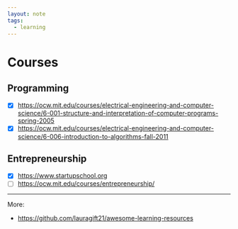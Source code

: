 ```yaml
---
layout: note
tags:
  - learning
---
```


# Courses

## Programming

- [x] https://ocw.mit.edu/courses/electrical-engineering-and-computer-science/6-001-structure-and-interpretation-of-computer-programs-spring-2005
- [x] https://ocw.mit.edu/courses/electrical-engineering-and-computer-science/6-006-introduction-to-algorithms-fall-2011

## Entrepreneurship

- [x] https://www.startupschool.org
- [ ] https://ocw.mit.edu/courses/entrepreneurship/

---

More:

- https://github.com/lauragift21/awesome-learning-resources
